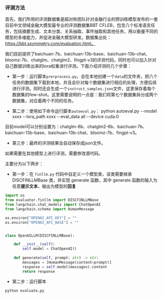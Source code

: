 ### 评测方法

首先，我们所用的评测数据集是超对称团队针对金融行业的预训练模型发布的一套目前中文领域金融大模型最专业的评测数据集BBT CFLEB，包含八个标准语言任务，包括摘要生成、文本分类、关系抽取、事件抽取和其他任务，用以衡量不同的模型的多维能力，并促进金融大模型研发。数据集出处：https://bbt.ssymmetry.com/evaluation.html。

我们目前提供了baichuan-7b、baichuan-13b-base、baichuan-13b-chat、bloomz-7b、chatglm、chatglm2、fingpt-v3的评测代码，同时也可以加入针对自己数据训练出来的lora权重进行评测。下面介绍评测的几个步骤：

- 第一步：运行脚本`prerprocess.py`，会在本地创建一个`data`的文件夹，把八个任务的数据集下载到本地，并且会针对每个数据集进行相应的处理，方便后续进行评测。同时还会生成一个`instruct_samples.json`文件，这里保存着每个数据集的few-shot。这里需要说明的一点是：我们将第七个数据集拆分成两个数据集，对应着两个不同的任务。

- 第二步：使用如下命令运行脚本`autoeval.py`：
python autoeval.py --model xxxx --lora_path xxxx --eval_data all --device cuda:0

目前model可以分别设置为：chatglm-6b、chatglm2-6b、baichuan-7b、baichuan-13b-base、baichuan-13b-chat、bloomz-7b、fingpt-v3。

- 第三步：最终的评测结果会自动保存成json文件。


如果需要在其他模型上进行评测，需要修改源代码。

主要分为以下两步：

- 第一步：在 `finllm.py` 代码中自定义一个模型类，该类需要继承 DISCFINLLMBase 类，并实现 generate 函数，其中 generate 函数的输入为任意**提示文本**，输出为模型的**回复**

```python
import os
from evaluator.finllm import DISCFINLLMBase
from langchain.chat_models import ChatOpenAI
from langchain.schema import HumanMessage

os.environ["OPENAI_API_KEY"] = ""
os.environ["OPENAI_API_BASE"] = ""


class OpenAILLM(DISCFINLLMBase):

    def __init__(self):
        self.model = ChatOpenAI()
    
    def generate(self, prompt: str) -> str:
        messages = [HumanMessage(content=prompt)]
        response = self.model(messages).content
        return response
```

- 第二步：运行脚本

```shell
python evaluate.py 
```

